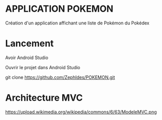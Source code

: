 # APPLICATION POKEMON

Création d'un application affichant une liste de Pokémon du Pokédex

# Lancement

Avoir Android Studio

Ouvrir le projet dans Android Studio

git clone https://github.com/ZephIdes/POKEMON.git

# Architecture MVC

https://upload.wikimedia.org/wikipedia/commons/6/63/ModeleMVC.png

